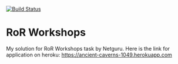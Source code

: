[![Build Status](https://travis-ci.org/izabelka/ror-workshop-wroclaw.svg?branch=master)](https://travis-ci.org/izabelka/ror-workshop-wroclaw)

RoR Workshops
================

My solution for RoR Workshops task by Netguru. 
Here is the link for application on heroku: https://ancient-caverns-1049.herokuapp.com
